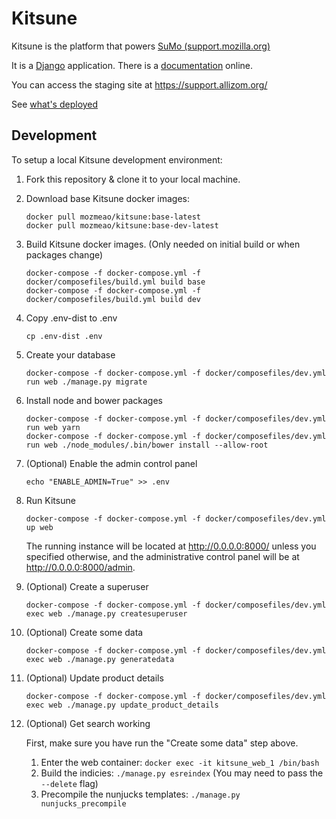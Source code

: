 # Kitsune

Kitsune is the platform that powers [SuMo (support.mozilla.org)](https://support.mozilla.org)

It is a [Django](http://www.djangoproject.com/) application. There is a [documentation](https://kitsune.readthedocs.io/) online.

You can access the staging site at <https://support.allizom.org/>

See [what's deployed](https://whatsdeployed.io/s-J18)

## Development

To setup a local Kitsune development environment:

1. Fork this repository & clone it to your local machine.

1. Download base Kitsune docker images:
   ```
   docker pull mozmeao/kitsune:base-latest
   docker pull mozmeao/kitsune:base-dev-latest
   ```

1. Build Kitsune docker images. (Only needed on initial build or when packages change)
   ```
   docker-compose -f docker-compose.yml -f docker/composefiles/build.yml build base
   docker-compose -f docker-compose.yml -f docker/composefiles/build.yml build dev
   ```

1. Copy .env-dist to .env
   ```
   cp .env-dist .env
   ```

1. Create your database
   ```
   docker-compose -f docker-compose.yml -f docker/composefiles/dev.yml run web ./manage.py migrate
   ```

1. Install node and bower packages
   ```
   docker-compose -f docker-compose.yml -f docker/composefiles/dev.yml run web yarn
   docker-compose -f docker-compose.yml -f docker/composefiles/dev.yml run web ./node_modules/.bin/bower install --allow-root
   ```

1. (Optional) Enable the admin control panel
   ```
   echo "ENABLE_ADMIN=True" >> .env
   ```

1. Run Kitsune
   ```
   docker-compose -f docker-compose.yml -f docker/composefiles/dev.yml up web
   ```

   The running instance will be located at http://0.0.0.0:8000/ unless you specified otherwise, and the administrative control panel will be at http://0.0.0.0:8000/admin.

1. (Optional) Create a superuser
   ```
   docker-compose -f docker-compose.yml -f docker/composefiles/dev.yml exec web ./manage.py createsuperuser
   ```

1. (Optional) Create some data
   ```
   docker-compose -f docker-compose.yml -f docker/composefiles/dev.yml exec web ./manage.py generatedata
   ```

1. (Optional) Update product details
   ```
   docker-compose -f docker-compose.yml -f docker/composefiles/dev.yml exec web ./manage.py update_product_details
   ```

1. (Optional) Get search working

   First, make sure you have run the "Create some data" step above.

   1. Enter the web container: `docker exec -it kitsune_web_1 /bin/bash`
   2. Build the indicies: `./manage.py esreindex` (You may need to pass the `--delete` flag)
   3. Precompile the nunjucks templates: `./manage.py nunjucks_precompile`
